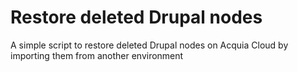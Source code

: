 # Restore deleted Drupal nodes
A simple script to restore deleted Drupal nodes on Acquia Cloud by importing them from another environment
